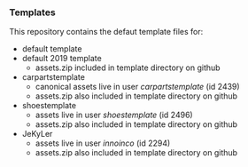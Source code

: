 ### Templates

This repository contains the defaut template files for:

- default template
- default 2019 template
  - assets.zip included in template directory on github
- carpartstemplate
  - canonical assets live in user _carpartstemplate_ (id 2439)
  - assets.zip also included in template directory on github
- shoestemplate
  - assets live in user _shoestemplate_ (id 2496)
  - assets.zip also included in template directory on github
- JeKyLer
  - assets live in user _innoinco_ (id 2294)
  - assets.zip also included in template directory on github
